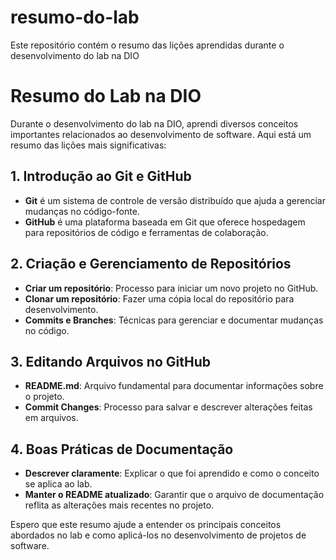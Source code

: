 # resumo-do-lab
Este repositório contém o resumo das lições aprendidas durante o desenvolvimento do lab na DIO

# Resumo do Lab na DIO

Durante o desenvolvimento do lab na DIO, aprendi diversos conceitos importantes relacionados ao desenvolvimento de software. Aqui está um resumo das lições mais significativas:

## 1. **Introdução ao Git e GitHub**
- **Git** é um sistema de controle de versão distribuído que ajuda a gerenciar mudanças no código-fonte.
- **GitHub** é uma plataforma baseada em Git que oferece hospedagem para repositórios de código e ferramentas de colaboração.

## 2. **Criação e Gerenciamento de Repositórios**
- **Criar um repositório**: Processo para iniciar um novo projeto no GitHub.
- **Clonar um repositório**: Fazer uma cópia local do repositório para desenvolvimento.
- **Commits e Branches**: Técnicas para gerenciar e documentar mudanças no código.

## 3. **Editando Arquivos no GitHub**
- **README.md**: Arquivo fundamental para documentar informações sobre o projeto.
- **Commit Changes**: Processo para salvar e descrever alterações feitas em arquivos.

## 4. **Boas Práticas de Documentação**
- **Descrever claramente**: Explicar o que foi aprendido e como o conceito se aplica ao lab.
- **Manter o README atualizado**: Garantir que o arquivo de documentação reflita as alterações mais recentes no projeto.

Espero que este resumo ajude a entender os principais conceitos abordados no lab e como aplicá-los no desenvolvimento de projetos de software.
